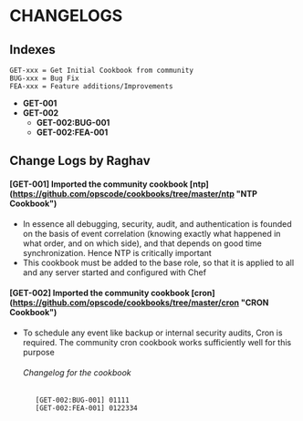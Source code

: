 # CHANGELOGS #

## Indexes ##
```
GET-xxx = Get Initial Cookbook from community
BUG-xxx = Bug Fix
FEA-xxx = Feature additions/Improvements
```

* __GET-001__
* __GET-002__
	* __GET-002:BUG-001__
	* __GET-002:FEA-001__


## Change Logs by Raghav ##
#### __[GET-001]__ Imported the community cookbook [ntp] (https://github.com/opscode/cookbooks/tree/master/ntp "NTP Cookbook") ###

* In essence  all debugging, security, audit, and authentication is founded on the basis of event correlation (knowing exactly what happened in what order, and on which side), and that depends on good time synchronization. Hence NTP is critically important
* This cookbook must be added to the base role, so that it is applied to all and any server started and configured with Chef

#### __[GET-002]__ Imported the community cookbook [cron] (https://github.com/opscode/cookbooks/tree/master/cron "CRON Cookbook") ###

* To schedule any event like backup or internal security audits, Cron is required. The community cron cookbook works sufficiently well for this purpose

	######  Changelog for the cookbook ######
		 [GET-002:BUG-001] 01111
		 [GET-002:FEA-001] 0122334  
